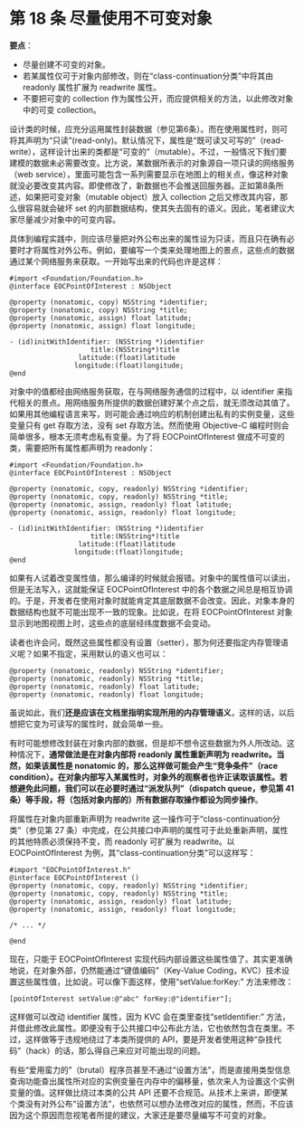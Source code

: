 # 第 18 条 尽量使用不可变对象

**要点**：

* 尽量创建不可变的对象。
* 若某属性仅可于对象内部修改，则在“class-continuation分类”中将其由 readonly 属性扩展为 readwrite 属性。
* 不要把可变的 collection 作为属性公开，而应提供相关的方法，以此修改对象中的可变 collection。

设计类的时候，应充分运用属性封装数据（参见第6条）。而在使用属性时，则可将其声明为“只读”(read-only)。默认情况下，属性是“既可读又可写的”（read-write），这样设计出来的类都是“可变的”（mutable）。不过，一般情况下我们要建模的数据未必需要改变。比方说，某数据所表示的对象源自一项只读的网络服务（web service），里面可能包含一系列需要显示在地图上的相关点，像这种对象就没必要改变其内容。即使修改了，新数据也不会推送回服务器。正如第8条所述，如果把可变对象（mutable object）放入 collection 之后又修改其内容，那么很容易就会破坏 set 的内部数据结构，使其失去固有的语义。因此，笔者建议大家尽量减少对象中的可变内容。

具体到编程实践中，则应该尽量把对外公布出来的属性设为只读，而且只在确有必要时才将属性对外公布。例如，要编写一个类来处理地图上的景点，这些点的数据通过某个网络服务来获取。一开始写出来的代码也许是这样：

```
#import <Foundation/Foundation.h>
@interface EOCPointOfInterest : NSObject

@property (nonatomic, copy) NSString *identifier;
@property (nonatomic, copy) NSString *title;
@property (nonatomic, assign) float latitude;
@property (nonatomic, assign) float longitude;

- (id)initWithIdentifier: (NSString *)identifier 
                    title:(NSString*)title
                 latitude:(float)latitude
                longitude:(float)longitude;
@end
```

对象中的值都经由网络服务获取，在与网络服务通信的过程中，以 identifier 来指代相关的景点。用网络服务所提供的数据创建好某个点之后，就无须改动其值了。如果用其他编程语言来写，则可能会通过响应的机制创建出私有的实例变量，这些变量只有 get 存取方法，没有 set 存取方法。然而使用 Objective-C 编程时则会简单很多，根本无须考虑私有变量。为了将 EOCPointOfInterest 做成不可变的类，需要把所有属性都声明为 readonly：

```
#import <Foundation/Foundation.h>
@interface EOCPointOfInterest : NSObject

@property (nonatomic, copy, readonly) NSString *identifier;
@property (nonatomic, copy, readonly) NSString *title;
@property (nonatomic, assign, readonly) float latitude;
@property (nonatomic, assign, readonly) float longitude;

- (id)initWithIdentifier: (NSString *)identifier 
                    title:(NSString*)title
                 latitude:(float)latitude
                longitude:(float)longitude;
@end
```

如果有人试着改变属性值，那么编译的时候就会报错。对象中的属性值可以读出，但是无法写入，这就能保证 EOCPointOfInterest 中的各个数据之间总是相互协调的。于是，开发者在使用对象时就能肯定其底层数据不会改变。因此，对象本身的数据结构也就不可能出现不一致的现象。比如说，在将 EOCPointOfInterest 对象显示到地图视图上时，这些点的底层经纬度数据不会变动。

读者也许会问，既然这些属性都没有设置（setter），那为何还要指定内存管理语义呢？如果不指定，采用默认的语义也可以：

```
@property (nonatomic, readonly) NSString *identifier;
@property (nonatomic, readonly) NSString *title;
@property (nonatomic, readonly) float latitude;
@property (nonatomic, readonly) float longitude;
```

虽说如此，我们**还是应该在文档里指明实现所用的内存管理语义**，这样的话，以后想把它变为可读写的属性时，就会简单一些。

有时可能想修改封装在对象内部的数据，但是却不想令这些数据为外人所改动。这种情况下，**通常做法是在对象内部将 readonly 属性重新声明为 readwrite。当然，如果该属性是 nonatomic 的，那么这样做可能会产生“竞争条件”（race condition）。在对象内部写入某属性时，对象外的观察者也许正读取该属性。若想避免此问题，我们可以在必要时通过“派发队列”（dispatch queue，参见第 41 条）等手段，将（包括对象内部的）所有数据存取操作都设为同步操作**。

将属性在对象内部重新声明为 readwrite 这一操作可于“class-continuation分类”（参见第 27 条）中完成，在公共接口中声明的属性可于此处重新声明，属性的其他特质必须保持不变，而 readonly 可扩展为 readwrite。以 EOCPointOfInterest 为例，其“class-continuation分类”可以这样写：

```
#import "EOCPointOfInterest.h"
@interface EOCPointOfInterest ()
@property (nonatomic, copy, readonly) NSString *identifier;
@property (nonatomic, copy, readonly) NSString *title;
@property (nonatomic, assign, readonly) float latitude;
@property (nonatomic, assign, readonly) float longitude;

/* ... */

@end
```

现在，只能于 EOCPointOfInterest 实现代码内部设置这些属性值了。其实更准确地说，在对象外部，仍然能通过“键值编码”（Key-Value Coding，KVC）技术设置这些属性值，比如说，可以像下面这样，使用“setValue:forKey:” 方法来修改：

```
[pointOfInterest setValue:@"abc" forKey:@"identifier"];
```

这样做可以改动 identifier 属性，因为 KVC 会在类里查找“setIdentifier:” 方法，并借此修改此属性。即便没有于公共接口中公布此方法，它也依然包含在类里。不过，这样做等于违规地绕过了本类所提供的 API，要是开发者使用这种“杂技代码”（hack）的话，那么得自己来应对可能出现的问题。

有些“爱用蛮力的”（brutal）程序员甚至不通过“设置方法”，而是直接用类型信息查询功能查出属性所对应的实例变量在内存中的偏移量，依次来人为设置这个实例变量的值。这样做比绕过本类的公共 API 还要不合规范。从技术上来讲，即便某个类没有对外公布“设置方法”，也依然可以想办法修改对应的属性，然而，不应该因为这个原因而忽视笔者所提的建议，大家还是要尽量编写不可变的对象。
















